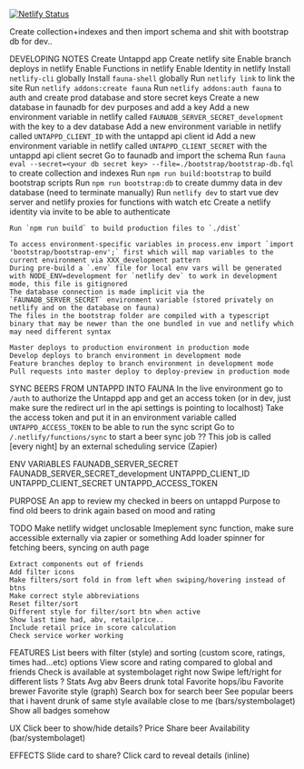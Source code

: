[![Netlify Status](https://api.netlify.com/api/v1/badges/318809e3-f9af-4a74-b4da-0eb61adf325e/deploy-status)](https://app.netlify.com/sites/beerd/deploys)

Create collection+indexes and then import schema and shit with bootstrap db for dev..


DEVELOPING NOTES
    Create Untappd app
    Create netlify site
    Enable branch deploys in netlify
    Enable Functions in netlify
    Enable Identity in netlify
    Install `netlify-cli` globally
    Install `fauna-shell` globally
    Run `netlify link` to link the site
    Run `netlify addons:create fauna`
    Run `netlify addons:auth fauna` to auth and create prod database and store secret keys
    Create a new database in faunadb for dev purposes and add a key
    Add a new environment variable in netlify called `FAUNADB_SERVER_SECRET_development` with the key to a dev database
    Add a new environment variable in netlify called `UNTAPPD_CLIENT_ID` with the untappd api client id
    Add a new environment variable in netlify called `UNTAPPD_CLIENT_SECRET` with the untappd api client secret
    Go to faunadb and import the schema
    Run `fauna eval --secret=<your db secret key> --file=./bootstrap/bootstrap-db.fql` to create collection and indexes
    Run `npm run build:bootstrap` to build bootstrap scripts
    Run `npm run bootstrap:db` to create dummy data in dev database (need to terminate manually)
    Run `netlify dev` to start vue dev server and netlify proxies for functions with watch etc
    Create a netlify identity via invite to be able to authenticate

    Run `npm run build` to build production files to `./dist`

    To access environment-specific variables in process.env import `import 'bootstrap/bootstrap-env';` first which will map variables to the current environment via XXX_development pattern
    During pre-build a `.env` file for local env vars will be generated with NODE_ENV=development for `netlify dev` to work in development mode, this file is gitignored
    The database connection is made implicit via the `FAUNADB_SERVER_SECRET` environment variable (stored privately on netlify and on the database on fauna)
    The files in the bootstrap folder are compiled with a typescript binary that may be newer than the one bundled in vue and netlify which may need different syntax

    Master deploys to production environment in production mode
    Develop deploys to branch environment in development mode
    Feature branches deploy to branch environment in development mode
    Pull requests into master deploy to deploy-preview in production mode

SYNC BEERS FROM UNTAPPD INTO FAUNA
    In the live environment go to `/auth` to authorize the Untappd app and get an access token (or in dev, just make sure the redirect url in the api settings is pointing to localhost)
    Take the access token and put it in an environment variable called `UNTAPPD_ACCESS_TOKEN` to be able to run the sync script
    Go to `/.netlify/functions/sync` to start a beer sync job
    ?? This job is called [every night] by an external scheduling service (Zapier)

ENV VARIABLES
    FAUNADB_SERVER_SECRET
    FAUNADB_SERVER_SECRET_development
    UNTAPPD_CLIENT_ID
    UNTAPPD_CLIENT_SECRET
    UNTAPPD_ACCESS_TOKEN

PURPOSE
    An app to review my checked in beers on untappd
    Purpose to find old beers to drink again based on mood and rating

TODO
    Make netlify widget unclosable
    Imeplement sync function, make sure accessible externally via zapier or something
    Add loader spinner for fetching beers, syncing on auth page

    Extract components out of friends
    Add filter icons
    Make filters/sort fold in from left when swiping/hovering instead of btns
    Make correct style abbreviations
    Reset filter/sort
    Different style for filter/sort btn when active
    Show last time had, abv, retailprice..
    Include retail price in score calculation
    Check service worker working

FEATURES
    List beers with filter (style) and sorting (custom score, ratings, times had...etc) options
    View score and rating compared to global and friends
    Check is available at systembolaget right now
    Swipe left/right for different lists
        ?
    Stats
        Avg abv
        Beers drunk total
        Favorite hops/ibu
        Favorite brewer
        Favorite style (graph)
    Search box for search beer
    See popular beers that i havent drunk of same style available close to me (bars/systembolaget)
    Show all badges somehow

UX
    Click beer to show/hide details?
    Price
    Share beer
    Availability (bar/systembolaget)

EFFECTS
    Slide card to share?
    Click card to reveal details (inline)